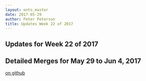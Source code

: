 ```yaml
---
layout: onto_master
date: 2017-05-29
author: Peter Peterson
title: Updates Week 22 of 2017
---
```

Updates for Week 22 of 2017
---------------------------

Detailed Merges for May 29 to Jun 4, 2017
-----------------------------------------
[on github](https://github.com/mantidproject/mantid/pulls?q=is%3Apr+merged%3A2017-05-30..2017-06-04)

